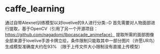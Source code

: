 # caffe_learning
通过自带Alexnet训练模型以对lovelive的9人进行分类:-D
首先需要对人物面部进行提取，基于OpenCV（引用了另一个开源项目：https://github.com/nagadomi/lbpcascade_animeface）
提取所需的面部图像全部来源于lovelive手游卡牌立绘，条件限制只能取其中一部分图片（许愿UR鸟）
生成模型准确度大约在93%
（限于上传文件大小限制没有直接上传模型）
